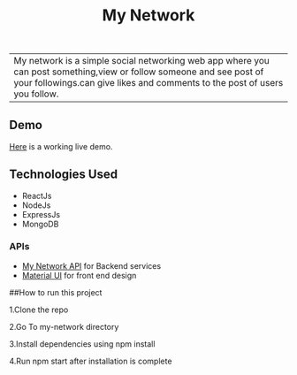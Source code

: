 <h1 align="center"> My Network </h1> <br>

<table>
	<tr>
		<td>
			My network is a simple social networking web app where you can post something,view or follow someone and see post of your followings.can give likes and comments to the post of users you follow.
		</td>
	</tr>
</table>

## Demo

[Here](https://mg-network.herokuapp.com/) is a working live demo.


## Technologies Used
- ReactJs
- NodeJs
- ExpressJs
- MongoDB

### APIs
- [My Network API](https://github.com/sdevwrat/myNetwork_API) for Backend services
- [Material UI](https://material-ui.com/guides/api/) for front end design


##How to run this project

1.Clone the repo

2.Go To my-network directory

3.Install dependencies using npm install

4.Run npm start after installation is complete
